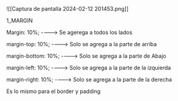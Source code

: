 

![[Captura de pantalla 2024-02-12 201453.png]]


1_MARGIN

Margin: 10%; ----> Se agerega a todos los lados

margin-top: 10%; ----> Solo se agrega a la parte de arriba

margin-bottom: 10%; ----> Solo se agrega a la parte de Abajo

margin-left: 10%; ----> Solo se agrega a la parte de la izquierda

margin-right: 10%;  ----> Solo se agrega a la parte de la derecha


Es lo mismo para el border y padding
